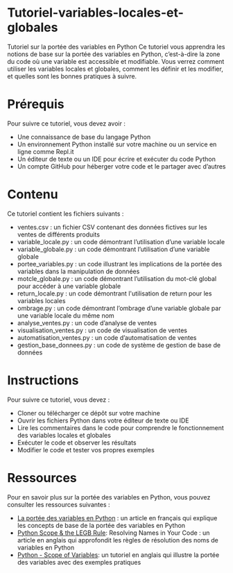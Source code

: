 # Tutoriel-variables-locales-et-globales
Tutoriel sur la portée des variables en Python
Ce tutoriel vous apprendra les notions de base sur la portée des variables en Python, c’est-à-dire la zone du code où une variable est accessible et modifiable. Vous verrez comment utiliser les variables locales et globales, comment les définir et les modifier, et quelles sont les bonnes pratiques à suivre.

# Prérequis
Pour suivre ce tutoriel, vous devez avoir :
- Une connaissance de base du langage Python
- Un environnement Python installé sur votre machine ou un service en ligne comme Repl.it
- Un éditeur de texte ou un IDE pour écrire et exécuter du code Python
- Un compte GitHub pour héberger votre code et le partager avec d’autres

# Contenu
Ce tutoriel contient les fichiers suivants :
- ventes.csv : un fichier CSV contenant des données fictives sur les ventes de différents produits
- variable_locale.py : un code démontrant l’utilisation d’une variable locale
- variable_globale.py : un code démontrant l’utilisation d’une variable globale
- portee_variables.py : un code illustrant les implications de la portée des variables dans la manipulation de données
- motcle_globale.py : un code démontrant l’utilisation du mot-clé global pour accéder à une variable globale
- return_locale.py : un code démontrant l'utilisation de return pour les variables locales
- ombrage.py : un code démontrant l’ombrage d’une variable globale par une variable locale du même nom
- analyse_ventes.py : un code d’analyse de ventes
- visualisation_ventes.py : un code de visualisation de ventes
- automatisation_ventes.py : un code d’automatisation de ventes
- gestion_base_donnees.py : un code de système de gestion de base de données

# Instructions
Pour suivre ce tutoriel, vous devez :
- Cloner ou télécharger ce dépôt sur votre machine
- Ouvrir les fichiers Python dans votre éditeur de texte ou IDE
- Lire les commentaires dans le code pour comprendre le fonctionnement des variables locales et globales
- Exécuter le code et observer les résultats
- Modifier le code et tester vos propres exemples

# Ressources
Pour en savoir plus sur la portée des variables en Python, vous pouvez consulter les ressources suivantes :
- [La portée des variables en Python](https://docs.github.com/fr/repositories/managing-your-repositorys-settings-and-features/customizing-your-repository/about-readmes) : un article en français qui explique les concepts de base de la portée des variables en Python
- [Python Scope & the LEGB Rule](https://bing.com/search?q=comment+cr%c3%a9er+un+Read.me+pour+Github): Resolving Names in Your Code : un article en anglais qui approfondit les règles de résolution des noms de variables en Python
- [Python - Scope of Variables](https://docs.github.com/fr/account-and-profile/setting-up-and-managing-your-github-profile/customizing-your-profile/managing-your-profile-readme): un tutoriel en anglais qui illustre la portée des variables avec des exemples pratiques
